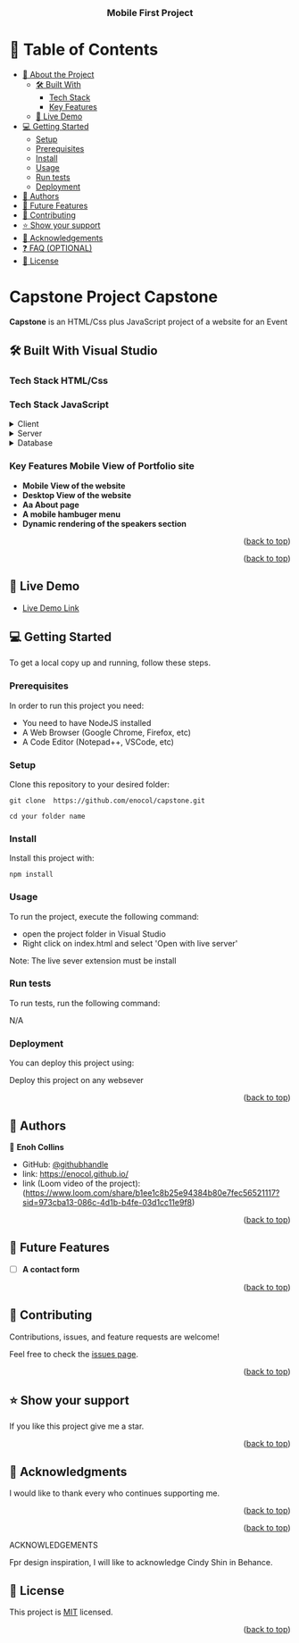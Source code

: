 <a name="readme-top"></a>

<div align="center">

  <br/>

  <h3><b>Mobile First Project</b></h3>

</div>

# 📗 Table of Contents

- [📖 About the Project](#about-project)
  - [🛠 Built With](#built-with)
    - [Tech Stack](#tech-stack)
    - [Key Features](#key-features)
  - [🚀 Live Demo](#live-demo)
- [💻 Getting Started](#getting-started)
  - [Setup](#setup)
  - [Prerequisites](#prerequisites)
  - [Install](#install)
  - [Usage](#usage)
  - [Run tests](#run-tests)
  - [Deployment](#deployment)
- [👥 Authors](#authors)
- [🔭 Future Features](#future-features)
- [🤝 Contributing](#contributing)
- [⭐️ Show your support](#support)
- [🙏 Acknowledgements](#acknowledgements)
- [❓ FAQ (OPTIONAL)](#faq)
- [📝 License](#license)

# Capstone Project <a name="about-project">Capstone</a>

**Capstone** is an HTML/Css plus JavaScript project of a website for an Event

## 🛠 Built With <a name="built-with">Visual Studio</a>

### Tech Stack <a name="tech-stack">HTML/Css</a>

### Tech Stack <a name="tech-stack">JavaScript</a>

<details>
  <summary>Client</summary>
  <ul>
    <li><a href="https://developer.mozilla.org/en-US/docs/Web/HTML">HTML</a></li>
    <li><a href="https://developer.mozilla.org/en-US/docs/Web/CSS">CSS</a></li>
    <li><a href="https://developer.mozilla.org/en-US/docs/Web/CSS">JavaScript</a></li>
  </ul>
</details>

<details>
  <summary>Server</summary>
  <ul>
    <li>N/A</li>
  </ul>
</details>

<details>
<summary>Database</summary>
  <ul>
    <li>N/A</li>
  </ul>
</details>

### Key Features <a name="key-features">Mobile View of Portfolio site</a>

- **Mobile View of the website**
- **Desktop View of the website**
- **Aa About page**
- **A mobile hambuger menu**
- **Dynamic rendering of the speakers section**

<p align="right">(<a href="#readme-top">back to top</a>)</p>

<p align="right">(<a href="#readme-top">back to top</a>)</p>

## 🚀 Live Demo <a name="live-demo"></a>

- [Live Demo Link](https://enocol.github.io/)

## 💻 Getting Started <a name="getting-started"></a>

To get a local copy up and running, follow these steps.

### Prerequisites

In order to run this project you need:

- You need to have NodeJS installed
- A Web Browser (Google Chrome, Firefox, etc)
- A Code Editor (Notepad++, VSCode, etc)

### Setup

Clone this repository to your desired folder:

```
git clone  https://github.com/enocol/capstone.git

cd your folder name
```

### Install

Install this project with:

```
npm install
```

### Usage

To run the project, execute the following command:

- open the project folder in Visual Studio
- Right click on index.html and select 'Open with live server'

Note: The live sever extension must be install

### Run tests

To run tests, run the following command:

N/A

### Deployment

You can deploy this project using:

Deploy this project on any websever

<p align="right">(<a href="#readme-top">back to top</a>)</p>

## 👥 Authors <a name="authors"></a>

👤 **Enoh Collins**

- GitHub: [@githubhandle](https://github.com/enocol)
- link: https://enocol.github.io/
- link (Loom video of the project): (https://www.loom.com/share/b1ee1c8b25e94384b80e7fec56521117?sid=973cba13-086c-4d1b-b4fe-03d1cc11e9f8)

<p align="right">(<a href="#readme-top">back to top</a>)</p>

## 🔭 Future Features <a name="future-features"></a>

- [ ] **A contact form**

<p align="right">(<a href="#readme-top">back to top</a>)</p>

## 🤝 Contributing <a name="contributing"></a>

Contributions, issues, and feature requests are welcome!

Feel free to check the [issues page](../../issues/).

<p align="right">(<a href="#readme-top">back to top</a>)</p>

## ⭐️ Show your support <a name="support"></a>

If you like this project give me a star.

<p align="right">(<a href="#readme-top">back to top</a>)</p>

## 🙏 Acknowledgments <a name="acknowledgements"></a>

I would like to thank every who continues supporting me.

<p align="right">(<a href="#readme-top">back to top</a>)</p>

<p align="right">(<a href="#readme-top">back to top</a>)</p>

ACKNOWLEDGEMENTS

Fpr design inspiration, I will like to acknowledge Cindy Shin in Behance.

## 📝 License <a name="license"></a>

This project is [MIT](./MIT.md) licensed.

<p align="right">(<a href="#readme-top">back to top</a>)</p>
